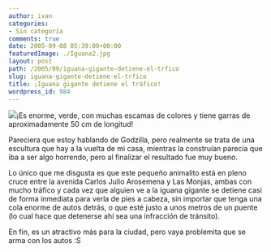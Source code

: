 ```yaml
---
author: ivan
categories:
- Sin categoría
comments: true
date: 2005-09-08 05:39:00+00:00
featuredImage: ./Iguana2.jpg
layout: post
path: /2005/09/iguana-gigante-detiene-el-trfico
slug: iguana-gigante-detiene-el-trfico
title: ¡Iguana gigante detiene el tráfico!
wordpress_id: 984
---
```


[![](http://photos1.blogger.com/blogger/5311/455/320/Iguana2.jpg)](http://photos1.blogger.com/blogger/5311/455/1600/Iguana2.jpg)¡Es enorme, verde, con muchas escamas de colores y tiene garras de aproximadamente 50 cm de longitud!

Pareciera que estoy hablando de Godzilla, pero realmente se trata de una escultura que hay a la vuelta de mi casa, mientras la construían parecía que iba a ser algo horrendo, pero al finalizar el resultado fue muy bueno.

Lo único que me disgusta es que este pequeño animalito está en pleno cruce entre la avenida Carlos Julio Arosemena y Las Monjas, ambas con mucho tráfico y cada vez que alguien ve a la iguana gigante se detiene casi de forma inmediata para verla de pies a cabeza, sin importar que tenga una cola enorme de autos detrás, o que esté justo a unos metros de un puente (lo cual hace que detenerse ahí sea una infracción de tránsito).

En fin, es un atractivo más para la ciudad, pero vaya problemita que se arma con los autos :S